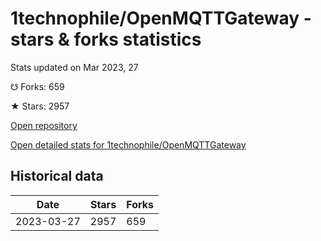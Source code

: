# 1technophile/OpenMQTTGateway - stars & forks statistics

Stats updated on Mar 2023, 27

☋ Forks: 659

★ Stars: 2957

[Open repository](https://github.com/1technophile/OpenMQTTGateway)

[Open detailed stats for 1technophile/OpenMQTTGateway](https://reviewgithub.com/rep/1technophile/OpenMQTTGateway)

## Historical data
| Date | Stars | Forks |
|------|-------|-------|
| 2023-03-27 | 2957 | 659 | 

